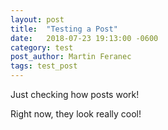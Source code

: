 ```yaml
---
layout: post
title:  "Testing a Post"
date:   2018-07-23 19:13:00 -0600
category: test
post_author: Martin Feranec
tags: test_post
---
```


Just checking how posts work!

Right now, they look really cool! 
